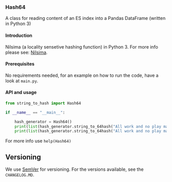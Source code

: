 ### Hash64

A class for reading content of an ES index into a Pandas DataFrame (written  in  Python 3)

#### Introduction

Nilsima (a locality sensetive hashing function) in Python 3. For more info please see: [Nilsima](https://en.wikipedia.org/wiki/Nilsimsa_Hash).

#### Prerequisites

 No requirements needed, for an example on how to run the code, have a look at  `main.py`.

#### API and usage

```Python
from string_to_hash import Hash64

if __name__ == "__main__":

    hash_generator = Hash64()
    print(list(hash_generator.string_to_64hash("All work and no play made Hossein a dull boy")))
    print(list(hash_generator.string_to_64hash("All work and no play made Hossein a dull boy / ")))


```

For more info use `help(Hash64)`

## Versioning

We use [SemVer](http://semver.org/) for versioning. For the versions available, see the `CHANGELOG.MD`.

